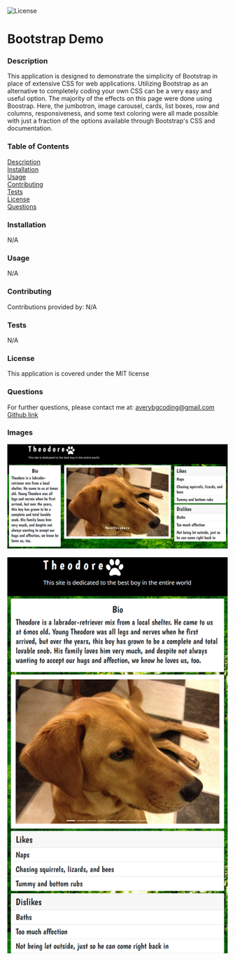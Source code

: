 
 ![License](https://img.shields.io/badge/license-MIT-red)


# Bootstrap Demo



### Description  
This application is designed to demonstrate the simplicity of Bootstrap in place of extensive CSS for web applications. Utilizing Bootstrap as an alternative to completely coding your own CSS can be a very easy and useful option. The majority of the effects on this page were done using Boostrap. Here, the jumbotron, image carousel, cards, list boxes, row and columns, responsiveness, and some text coloring were all made possible with just a fraction of the options available through Bootstrap's CSS and documentation. 

### Table of Contents  
[Description](#description)  
[Installation](#installation)  
[Usage](#usage)  
[Contributing](#contributing)  
[Tests](#tests)  
[License](#license)  
[Questions](#questions)  


### Installation  
N/A


### Usage  
N/A  


### Contributing  
Contributions provided by: N/A


### Tests  
N/A


### License  
This application is covered under the MIT license


### Questions  
For further questions, please contact me at:
averybgcoding@gmail.com  
[Github link](https://unchar.bootcampcontent.com/averyjbrown2/)  



### Images  
![README VS Code](./Assets/image11.png)
&nbsp;  
![README Preview](./Assets/image12.png)